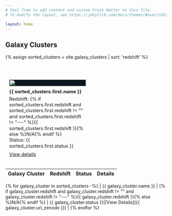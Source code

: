 ```yaml
---
# Feel free to add content and custom Front Matter to this file.
# To modify the layout, see https://jekyllrb.com/docs/themes/#overriding-theme-defaults

layout: home
---
```


## Galaxy Clusters

{% assign sorted_clusters = site.galaxy_clusters | sort: 'redshift' %}

<!-- Timeline + preview -->
<style>
  /* small, self-contained styles — move to SCSS if desired */
  .timeline-wrapper { display:flex; gap:1.25rem; align-items:flex-start; margin-bottom:1.5rem; flex-wrap:wrap; }
  .timeline-canvas { flex:1 1 540px; min-width:320px; max-width:860px; background:transparent; padding:0.5rem; }
  .cluster-preview { width:240px; min-width:200px; background:rgba(255,255,255,0.02); border-radius:6px; padding:0.75rem; color:inherit; }
  .cluster-preview img { width:100%; height:auto; display:block; border-radius:4px; margin-bottom:0.5rem; object-fit:cover; background:#0b1720; }
  .cluster-meta { font-size:0.92rem; line-height:1.25; }
  .cluster-meta b { display:block; margin-bottom:0.25rem; }
  @media (max-width:720px){ .timeline-wrapper { flex-direction:column; } .cluster-preview{ width:100%; } }
</style>

<div class="timeline-wrapper">
  <div class="timeline-canvas">
    <canvas id="redshiftTimeline" aria-label="Galaxy cluster redshift timeline" role="img"></canvas>
  </div>

  <aside class="cluster-preview" id="clusterPreview">
    <img id="previewImage" src="{{ sorted_clusters.first.image | default: sorted_clusters.first.jwst_image | default: sorted_clusters.first.thumbnail | default: '/assets/images/placeholder.png' | relative_url }}" alt="Cluster preview" />
    <div class="cluster-meta" id="previewMeta">
      <b id="previewTitle">{{ sorted_clusters.first.name }}</b>
      <div id="previewRedshift">Redshift: {% if sorted_clusters.first.redshift and sorted_clusters.first.redshift != "" and sorted_clusters.first.redshift != "---" %}{{ sorted_clusters.first.redshift }}{% else %}N/A{% endif %}</div>
      <div id="previewStatus">Status: {{ sorted_clusters.first.status }}</div>
      <div style="margin-top:.5rem;"><a id="previewLink" href="{{ sorted_clusters.first.url_zenodo | default: sorted_clusters.first.url | relative_url }}" target="_blank" rel="noopener">View details</a></div>
    </div>
  </aside>
</div>

<!-- Data object for JS: safe defaults; parse redshift in JS -->
<script>
  const clusters = [
{% for g in sorted_clusters %}
    {
      name: "{{ g.name | escape }}",
      redshift: "{{ g.redshift | default: '' }}",
      status: "{{ g.status | escape }}",
      image: "{{ g.image | default: g.jwst_image | default: g.thumbnail | default: '/assets/images/placeholder.png' | relative_url }}",
      zenodo: "{{ g.url_zenodo | default: '' }}",
      permalink: "{{ g.url | absolute_url }}"
    }{% unless forloop.last %},{% endunless %}
{% endfor %}
  ];
</script>

<!-- Chart.js from CDN (stable major) -->
<script src="https://cdn.jsdelivr.net/npm/chart.js"></script>

<script>
  (function(){
    // Convert clusters to data points (skip invalid redshifts)
    const points = clusters.map((c, i) => {
      const z = parseFloat(String(c.redshift).replace(',', '.'));
      return { x: isFinite(z) ? z : null, y: 0, index: i, label: c.name, image: c.image, zenodo: c.url_zenodo, permalink: c.permalink, status: c.status, rawRedshift: c.redshift };
    }).filter(p => p.x !== null);

    // Find axis bounds
    const zs = points.map(p => p.x);
    const minZ = zs.length ? Math.min(...zs) : 0;
    const maxZ = zs.length ? Math.max(...zs) : 1;

    // Build Chart
    const ctx = document.getElementById('redshiftTimeline').getContext('2d');
    const chart = new Chart(ctx, {
      type: 'scatter',
      data: {
        datasets: [{
          label: 'Galaxy clusters (redshift)',
          data: points,
          backgroundColor: '#f39c12',
          borderColor: '#ffffff55',
          pointRadius: 8,
          pointHoverRadius: 12,
        }]
      },
      options: {
        responsive: true,
        maintainAspectRatio: false,
        layout: { padding: { top: 10, right: 10, bottom: 10, left: 10 } },
        scales: {
          x: {
            type: 'linear',
            position: 'bottom',
            title: { display: true, text: 'Redshift (z)' },
            min: Math.max(0, minZ - (maxZ - minZ) * 0.08),
            max: maxZ + (maxZ - minZ) * 0.08
          },
          y: { display: false }
        },
        plugins: {
          legend: { display: false },
          tooltip: {
            enabled: false // we use an external hover preview
          }
        },
        onHover(evt, active) {
          // If hovering a point, update preview
          if (active && active.length) {
            const element = active[0];
            const datasetIndex = element.datasetIndex;
            const idx = element.index;
            const point = chart.data.datasets[datasetIndex].data[idx];
            updatePreview(point);
          }
        },
        onClick(evt, activeEls) {
          if (activeEls && activeEls.length) {
            const el = activeEls[0];
            const p = chart.data.datasets[el.datasetIndex].data[el.index];
            const url = p.url_zenodo || p.permalink || '#';
            window.open(url, '_blank', 'noopener');
          }
        }
      });

    // Find first cluster to initialize preview (prefer a numeric redshift)
    function initializePreview() {
      if (points.length) {
        updatePreview(points[0]);
      } else if (clusters.length) {
        // fallback: use first cluster from front matter
        const c = clusters[0];
        updatePreview({ label: c.name, image: c.image, zenodo: c.url_zenodo, permalink: c.permalink, rawRedshift: c.redshift, status: c.status });
      }
    }

    function updatePreview(point) {
      const title = document.getElementById('previewTitle');
      const img = document.getElementById('previewImage');
      const redshift = document.getElementById('previewRedshift');
      const status = document.getElementById('previewStatus');
      const link = document.getElementById('previewLink');

      title.textContent = point.label || 'Unknown';
      img.src = point.image || '/assets/images/placeholder.png';
      img.alt = (point.label || 'Cluster') + ' preview';
      redshift.textContent = 'Redshift: ' + (point.rawRedshift !== undefined && point.rawRedshift !== "" ? point.rawRedshift : 'N/A');
      status.textContent = 'Status: ' + (point.status || '—');
      link.href = point.url_zenodo || point.permalink || '#';
    }

    // init
    initializePreview();
  })();
</script>

| Galaxy Cluster | Redshift | Status | Details | 
|---------------|----------|---------|---------|
{% for galaxy_cluster in sorted_clusters -%}
| {{ galaxy_cluster.name }} | {% if galaxy_cluster.redshift and galaxy_cluster.redshift != "" and galaxy_cluster.redshift != "---" %}{{ galaxy_cluster.redshift }}{% else %}N/A{% endif %} | {{ galaxy_cluster.status }}|[View Details]({{ galaxy_cluster.url_zenodo }}) | 
{% endfor %}